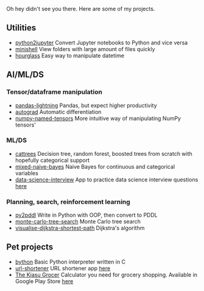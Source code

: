 Oh hey didn't see you there. Here are some of my projects.

## Utilities
* [python2jupyter](https://github.com/remykarem/python2jupyter) Convert Jupyter notebooks to Python and vice versa
* [minishell](https://github.com/remykarem/minishell) View folders with large amount of files quickly
* [hourglass](https://github.com/remykarem/hourglass) Easy way to manipulate datetime

## AI/ML/DS

### Tensor/dataframe manipulation
* [pandas-lightning](https://github.com/remykarem/pandas-lightning) Pandas, but expect higher productivity
* [autograd](https://github.com/remykarem/autograd) Automatic differentiation
* [numpy-named-tensors](https://github.com/remykarem/numpy-named-tensors) More intuitive way of manipulating NumPy tensors'

### ML/DS
* [cattrees](https://github.com/remykarem/cattrees) Decision tree, random forest, boosted trees from scratch with hopefully categorical support
* [mixed-naive-bayes](https://github.com/remykarem/mixed-naive-bayes) Naive Bayes for continuous and categorical variables
* [data-science-interview](https://github.com/remykarem/data-science-flashcards) App to practice data science interview questions [here](http://salty-shelf-54742.herokuapp.com)

### Planning, search, reinforcement learning
* [py2pddl](https://github.com/remykarem/py2pddl) Write in Python with OOP, then convert to PDDL
* [monte-carlo-tree-search](https://github.com/remykarem/python-monte-carlo-tree-search) Monte Carlo tree search
* [visualise-dijkstra-shortest-path](https://github.com/remykarem/visualise-dijkstra-shortest-path) Dijkstra's algorithm

## Pet projects
* [bython](https://github.com/remykarem/bython) Basic Python interpreter written in C
* [url-shortener](https://github.com/remykarem/url-shortener) URL shortener app [here](http://whispering-hamlet-28439.herokuapp.com)
* [The Kiasu Grocer](https://github.com/remykarem/the-kiasu-grocer-android) Calculator you need for grocery shopping. Available in Google Play Store [here](https://play.google.com/store/apps/details?id=com.raimikarim.thekiasushopper)
